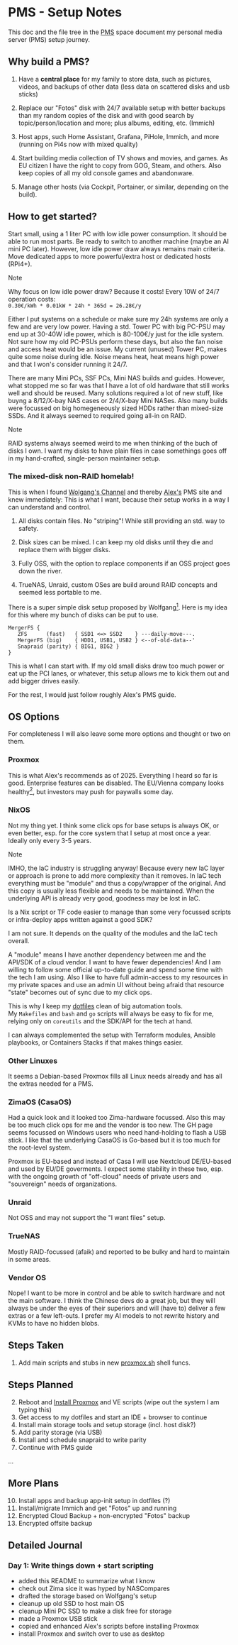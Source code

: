 # PMS - Setup Notes

This doc and the file tree in the [PMS](.) space document my personal media server (PMS) setup journey.

## Why build a PMS?

1. Have a **central place** for my family to store data, such as pictures, videos, and backups of other data (less data on scattered disks and usb sticks)

2. Replace our "Fotos" disk with 24/7 available setup with better backups than my random copies of the disk and with good search by topic/person/location and more; plus albums, editing, etc. (Immich)

3. Host apps, such Home Assistant, Grafana, PiHole, Immich, and more (running on Pi4s now with mixed quality)

4. Start building media collection of TV shows and movies, and games. As EU citizen I have the right to copy from GOG, Steam, and others. Also keep copies of all my old console games and abandonware.

5. Manage other hosts (via Cockpit, Portainer, or similar, depending on the build).

## How to get started?

Start small, using a 1 liter PC with low idle power consumption. It should be able to run most parts.
Be ready to switch to another machine (maybe an AI mini PC later). However, low idle power draw always remains main criteria. Move dedicated apps to more powerful/extra host or dedicated hosts (RPi4+).

> [!Note]
> Why focus on low idle power draw? Because it costs! Every 10W of 24/7 operation costs: \
> `0.30€/kWh * 0.01kW * 24h * 365d = 26.28€/y`

Either I put systems on a schedule or make sure my 24h systems are only a few and are very low power.
Having a std. Tower PC with big PC-PSU may end up at 30-40W idle power, which is 80-100€/y just for the idle system. Not sure how my old PC-PSUs perform these days, but also the fan noise and access heat would be an issue. My current (unused) Tower PC, makes quite some noise during idle. Noise means heat, heat means high power and that I won's consider running it 24/7.

There are many Mini PCs, SSF PCs, Mini NAS builds and guides. However, what stopped me so far was
that I have a lot of old hardware that still works well and should be reused.
Many solutions required a lot of new stuff, like buyng a 8/12/X-bay NAS cases
or 2/4/X-bay Mini NASes. Also many builds were focussed on big homegeneously sized HDDs
rather than mixed-size SSDs. And it always seemed to required going all-in on RAID.

> [!Note]
> RAID systems always seemed weird to me when thinking of the buch of disks I own.
> I want my disks to have plain files in case somethings goes off in my hand-crafted,
> single-person maintainer setup.

### The mixed-disk non-RAID homelab!
This is when I found [Wolgang's Channel]() and thereby [Alex's]() PMS site and knew immediately:
This is what I want, because their setup works in a way I can understand and control.

1. All disks contain files. No "striping"! While still providing an std. way to safety.

2. Disk sizes can be mixed. I can keep my old disks until they die and replace them with bigger disks.

3. Fully OSS, with the option to replace components if an OSS project goes down the river.

4. TrueNAS, Unraid, custom OSes are build around RAID concepts and seemed less portable to me.

There is a super simple disk setup proposed by Wolfgang[<sup>1</sup>](https://www.youtube.com/watch?v=qyGbkEtjJ90&t=1299s). Here is my idea for this where my bunch of disks can be put to use.
```
MergerFS {
   ZFS      (fast)   { SSD1 <=> SSD2    } ---daily-move---.
   MergerFS (big)    { HDD1, USB1, USB2 } <--of-old-data--'
   Snapraid (parity) { BIG1, BIG2 }
}
```
This is what I can start with. If my old small disks draw too much power or eat up the PCI lanes, or whatever, this setup allows me to kick them out and add bigger drives easily.

For the rest, I would just follow roughly Alex's PMS guide.

## OS Options
For completeness I will also leave some more options and thought or two on them.

### Proxmox
This is what Alex's recommends as of 2025.
Everything I heard so far is good. Enterprise features can be disabled.
The EU/Vienna company looks healthy[<sup>2</sup>](https://www.northdata.com/Proxmox%20Server%20Solutions%20GmbH,%20Wien), but investors may push for paywalls some day.

### NixOS
Not my thing yet. I think some click ops for base setups is always OK, or even better, esp.
for the core system that I setup at most once a year. Ideally only every 3-5 years.

> [!Note]
> IMHO, the IaC industry is struggling anyway! Because every new IaC layer or approach
> is prone to add more complexity than it removes. In IaC tech everything must be "module"
> and thus a copy/wrapper of the original. And this copy is usually less flexible and needs
> to be maintained. When the underlying API is already very good, goodness may be lost in IaC.
>
> Is a Nix script or TF code easier to manage than some very focussed scripts or infra-deploy
> apps written against a good SDK?
>
> I am not sure. It depends on the quality of the modules
> and the IaC tech overall.

A "module" means I have another dependency between me and the API/SDK of a cloud vendor.
I want to have fewer dependencies! And I am willing to follow some official up-to-date guide
and spend some time with the tech I am using. Also I like to have full admin-access to my
resources in my private spaces and use an admin UI without being afraid that resource "state"
becomes out of sync due to my click ops.

This is why I keep my [dotfiles](../) clean of big automation tools. \
My `Makefiles` and `bash` and `go` scripts will always be easy to fix for me,
relying only on `coreutils` and the SDK/API for the tech at hand.

I can always complemented the setup with Terraform modules, Ansible playbooks,
or Containers Stacks if that makes things easier.

### Other Linuxes
It seems a Debian-based Proxmox fills all Linux needs already and has all the extras needed for a PMS.

### ZimaOS (CasaOS)
Had a quick look and it looked too Zima-hardware focussed.
Also this may be too much click ops for me and the vendor is too new.
The GH page seems focussed on Windows users who need hand-holding to flash a USB stick.
I like that the underlying CasaOS is Go-based but it is too much for the root-level system.

Proxmox is EU-based and instead of Casa I will use Nextcloud DE/EU-based and used by
EU/DE goverments. I expect some stability in these two, esp. with the ongoing growth of
"off-cloud" needs of private users and "souvereign" needs of organizations.

### Unraid
Not OSS and may not support the "I want files" setup.

### TrueNAS
Mostly RAID-focussed (afaik) and reported to be bulky and hard to maintain in some areas.

### Vendor OS
Nope! I want to be more in control and be able to switch hardware and not the main software.
I think the Chinese devs do a great job, but they will always be under the eyes of their
superiors and will (have to) deliver a few extras or a few left-outs.
I prefer my AI models to not rewrite history and KVMs to have no hidden blobs.


## Steps Taken
1. Add main scripts and stubs in new [proxmox.sh](../shell/proxmox.sh) shell funcs.

## Steps Planned
2. Reboot and [Install Proxmox](https://perfectmediaserver.com/03-installation/manual-install-proxmox/#base-os-installation) and VE scripts (wipe out the system I am typing this)
3. Get access to my dotfiles and start an IDE + browser to continue
4. Install main storage tools and setup storage (incl. host disk?)
5. Add parity storage (via USB)
6. Install and schedule snapraid to write parity
7. Continue with PMS guide

...

## More Plans

10. Install apps and backup app-init setup in dotfiles (?)
11. Install/migrate Immich and get "Fotos" up and running
12. Encrypted Cloud Backup + non-encrypted "Fotos" backup
13. Encrypted offsite backup

## Detailed Journal

### Day 1: Write things down + start scripting
- added this README to summarize what I know
- check out Zima sice it was hyped by NASCompares
- drafted the storage based on Wolfgang's setup
- cleanup up old SSD to host main OS
- cleanup Mini PC SSD to make a disk free for storage
- made a Proxmox USB stick
- copied and enhanced Alex's scripts before installing Proxmox
- install Proxmox and switch over to use as desktop
